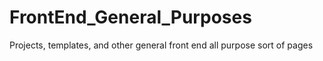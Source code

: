 # FrontEnd_General_Purposes
Projects, templates, and other general front end all purpose sort of pages
